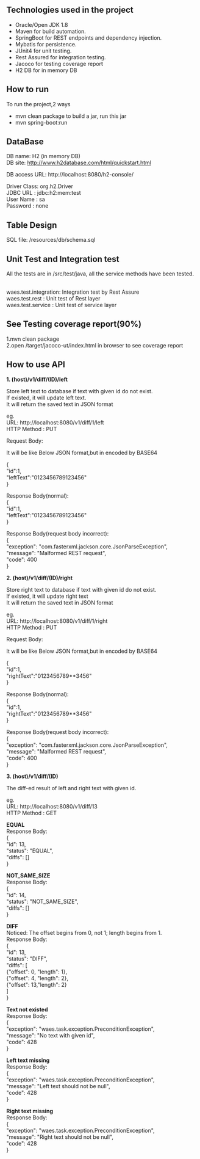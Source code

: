 ## Technologies used in the project
* Oracle/Open JDK 1.8
* Maven for build automation.
* SpringBoot for REST endpoints and dependency injection.
* Mybatis for persistence.
* JUnit4 for unit testing.
* Rest Assured for integration testing.
* Jacoco for testing coverage report
* H2 DB for in memory DB

## How to run
To run the project,2 ways <br>
* mvn clean package to build a jar, run this jar<br>
* mvn spring-boot:run<br>

## DataBase
DB name: H2  (in memory DB)<br>
DB site: http://www.h2database.com/html/quickstart.html<br>

DB access URL: http://localhost:8080/h2-console/<br>

Driver Class: org.h2.Driver<br>
JDBC URL : jdbc:h2:mem:test<br>
User Name : sa<br>
Password : none<br>

## Table Design
SQL file: /resources/db/schema.sql<br>

## Unit Test and Integration test
All the tests are in /src/test/java, all the service methods have been tested.<br><br>

waes.test.integration: Integration test by Rest Assure<br>
waes.test.rest		 : Unit test of Rest layer<br>
waes.test.service    : Unit test of service layer<br>

## See Testing coverage report(90%)

1.mvn clean package<br>
2.open /target/jacoco-ut/index.html in browser to see coverage report<br>

## How to use API
**1. (host)/v1/diff/(ID)/left**

Store left text to database if text with given id do not exist.<br>
If existed, it will update left text.<br>
It will return the saved text in JSON format

eg.<br>
URL: http://localhost:8080/v1/diff/1/left<br>
HTTP Method : PUT<br>

Request Body:

It will be like Below JSON format,but in encoded by BASE64

{<br>
	"id":1,<br>
	"leftText":"0123456789123456"<br>
}<br>

Response Body(normal):<br>
{<br>
	"id":1,<br>
	"leftText":"0123456789123456"<br>
}<br>

Response Body(request body incorrect):<br>
{<br>
    "exception": "com.fasterxml.jackson.core.JsonParseException",<br>
    "message": "Malformed REST request",<br>
    "code": 400<br>
}<br>


**2. (host)/v1/diff/(ID)/right**

Store right text to database if text with given id do not exist.<br>
If existed, it will update right text<br>
It will return the saved text in JSON format

eg.<br>
URL: http://localhost:8080/v1/diff/1/right<br>
HTTP Method : PUT<br>

Request Body:

It will be like Below JSON format,but in encoded by BASE64

{<br>
	"id":1,<br>
	"rightText":"0123456789**3456"<br>
}<br>


Response Body(normal):<br>
{<br>
	"id":1,<br>
	"rightText":"0123456789**3456"<br>
}<br>

Response Body(request body incorrect):<br>
{<br>
    "exception": "com.fasterxml.jackson.core.JsonParseException",<br>
    "message": "Malformed REST request",<br>
    "code": 400<br>
}<br>


**3. (host)/v1/diff/(ID)**

The diff-ed result of left and right text with given id.

eg.<br>
URL: http://localhost:8080/v1/diff/13<br>
HTTP Method : GET<br>


**EQUAL**<br>
Response Body:<br>
{<br>
    "id": 13,<br>
    "status": "EQUAL",<br>
    "diffs": []<br>
}<br>

**NOT_SAME_SIZE**<br>
Response Body:<br>
{<br>
    "id": 14,<br>
    "status": "NOT_SAME_SIZE",<br>
    "diffs": []<br>
}<br>


**DIFF**<br>
Noticed: The offset begins from 0, not 1; length begins from 1.<br>
Response Body:<br>
{<br>
    "id": 13,<br>
    "status": "DIFF",<br>
    "diffs": [<br>
        {"offset": 0, "length": 1},<br>
        {"offset": 4, "length": 2},<br>
        {"offset": 13,"length": 2}<br>
    ]<br>
}<br>


**Text not existed**<br>
Response Body:<br>
{<br>
    "exception": "waes.task.exception.PreconditionException",<br>
    "message": "No text with given id",<br>
    "code": 428<br>
}<br>


**Left text missing**<br>
Response Body:<br>
{<br>
    "exception": "waes.task.exception.PreconditionException",<br>
    "message": "Left text should not be null",<br>
    "code": 428<br>
}<br>

**Right text missing**<br>
Response Body:<br>
{<br>
    "exception": "waes.task.exception.PreconditionException",<br>
    "message": "Right text should not be null",<br>
    "code": 428<br>
}<br>


